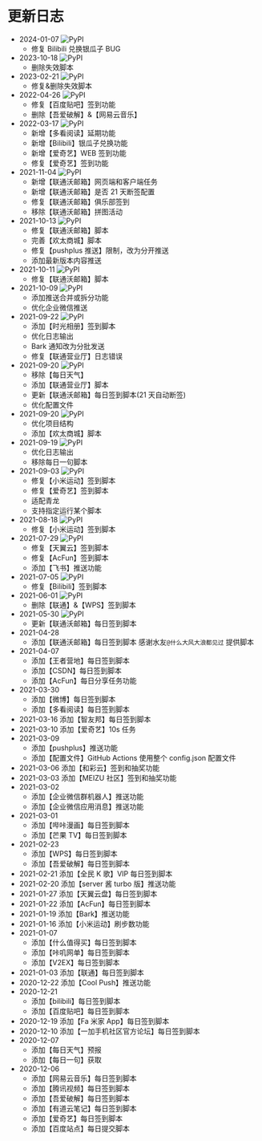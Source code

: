 # 更新日志

- 2024-01-07 ![PyPI](https://img.shields.io/badge/Pypi-v24.1.7-brightgreen)
  - 修复 Bilibili 兑换银瓜子 BUG
- 2023-10-18 ![PyPI](https://img.shields.io/badge/Pypi-v23.10.18-brightgreen)
  - 删除失效脚本
- 2023-02-21 ![PyPI](https://img.shields.io/badge/Pypi-v0.4.0-brightgreen)
  - 修复&删除失效脚本
- 2022-04-26 ![PyPI](https://img.shields.io/badge/Pypi-v0.3.8-brightgreen)
  - 修复【百度贴吧】签到功能
  - 删除【吾爱破解】&【网易云音乐】
- 2022-03-17 ![PyPI](https://img.shields.io/badge/Pypi-v0.3.7-brightgreen)
  - 新增【多看阅读】延期功能
  - 新增【Bilibili】银瓜子兑换功能
  - 新增【爱奇艺】WEB 签到功能
  - 修复【爱奇艺】签到功能
- 2021-11-04 ![PyPI](https://img.shields.io/badge/Pypi-v0.3.4-brightgreen)
  - 新增【联通沃邮箱】网页端和客户端任务
  - 新增【联通沃邮箱】是否 21 天断签配置
  - 修复【联通沃邮箱】俱乐部签到
  - 移除【联通沃邮箱】拼图活动
- 2021-10-13 ![PyPI](https://img.shields.io/badge/Pypi-v0.3.1-brightgreen)
  - 修复【联通沃邮箱】脚本
  - 完善【欢太商城】脚本
  - 修复【pushplus 推送】限制，改为分开推送
  - 添加最新版本内容推送
- 2021-10-11 ![PyPI](https://img.shields.io/badge/Pypi-v0.2.6-brightgreen)
  - 修复【联通沃邮箱】脚本
- 2021-10-09 ![PyPI](https://img.shields.io/badge/Pypi-v0.2.5-brightgreen)
  - 添加推送合并或拆分功能
  - 优化企业微信推送
- 2021-09-22 ![PyPI](https://img.shields.io/badge/Pypi-v0.2.2-brightgreen)
  - 添加【时光相册】签到脚本
  - 优化日志输出
  - Bark 通知改为分批发送
  - 修复【联通营业厅】日志错误
- 2021-09-20 ![PyPI](https://img.shields.io/badge/Pypi-v0.2.1-brightgreen)
  - 移除【每日天气】
  - 添加【联通营业厅】脚本
  - 更新【联通沃邮箱】每日签到脚本(21 天自动断签)
  - 优化配置文件
- 2021-09-20 ![PyPI](https://img.shields.io/badge/Pypi-v0.1.9-brightgreen)
  - 优化项目结构
  - 添加【欢太商城】脚本
- 2021-09-19 ![PyPI](https://img.shields.io/badge/Pypi-v0.1.8-brightgreen)
  - 优化日志输出
  - 移除每日一句脚本
- 2021-09-03 ![PyPI](https://img.shields.io/badge/Pypi-v0.1.7-brightgreen)
  - 修复【小米运动】签到脚本
  - 修复【爱奇艺】签到脚本
  - 适配青龙
  - 支持指定运行某个脚本
- 2021-08-18 ![PyPI](https://img.shields.io/badge/Pypi-v0.1.4-brightgreen)
  - 修复【小米运动】签到脚本
- 2021-07-29 ![PyPI](https://img.shields.io/badge/Pypi-v0.1.3-brightgreen)
  - 修复【天翼云】签到脚本
  - 修复【AcFun】签到脚本
  - 添加【飞书】推送功能
- 2021-07-05 ![PyPI](https://img.shields.io/badge/Pypi-v0.1.1-brightgreen)
  - 修复【Bilibili】签到脚本
- 2021-06-01 ![PyPI](https://img.shields.io/badge/Pypi-v0.1.0-brightgreen)
  - 删除【联通】&【WPS】签到脚本
- 2021-05-30 ![PyPI](https://img.shields.io/badge/Pypi-v0.0.8-brightgreen)
  - 更新【联通沃邮箱】每日签到脚本
- 2021-04-28
  - 添加【联通沃邮箱】每日签到脚本 感谢水友`@什么大风大浪都见过` 提供脚本
- 2021-04-07
  - 添加【王者营地】每日签到脚本
  - 添加【CSDN】每日签到脚本
  - 添加【AcFun】每日分享任务功能
- 2021-03-30
  - 添加【微博】每日签到脚本
  - 添加【多看阅读】每日签到脚本
- 2021-03-16 添加【智友邦】每日签到脚本
- 2021-03-10 添加【爱奇艺】10s 任务
- 2021-03-09
  - 添加【pushplus】推送功能
  - 添加【配置文件】GitHub Actions 使用整个 config.json 配置文件
- 2021-03-06 添加【和彩云】签到和抽奖功能
- 2021-03-03 添加【MEIZU 社区】签到和抽奖功能
- 2021-03-02
  - 添加【企业微信群机器人】推送功能
  - 添加【企业微信应用消息】推送功能
- 2021-03-01
  - 添加【哔咔漫画】每日签到脚本
  - 添加【芒果 TV】每日签到脚本
- 2021-02-23
  - 添加【WPS】每日签到脚本
  - 添加【吾爱破解】每日签到脚本
- 2021-02-21 添加【全民 K 歌】VIP 每日签到脚本
- 2021-02-20 添加【server 酱 turbo 版】推送功能
- 2021-01-27 添加【天翼云盘】每日签到脚本
- 2021-01-22 添加【AcFun】每日签到脚本
- 2021-01-19 添加【Bark】推送功能
- 2021-01-16 添加【小米运动】刷步数功能
- 2021-01-07
  - 添加【什么值得买】每日签到脚本
  - 添加【咔叽网单】每日签到脚本
  - 添加【V2EX】每日签到脚本
- 2021-01-03 添加【联通】每日签到脚本
- 2020-12-22 添加【Cool Push】推送功能
- 2020-12-21
  - 添加【bilibili】每日签到脚本
  - 添加【百度贴吧】每日签到脚本
- 2020-12-19 添加【Fa 米家 App】每日签到脚本
- 2020-12-10 添加【一加手机社区官方论坛】每日签到脚本
- 2020-12-07
  - 添加【每日天气】预报
  - 添加【每日一句】获取
- 2020-12-06
  - 添加【网易云音乐】每日签到脚本
  - 添加【腾讯视频】每日签到脚本
  - 添加【吾爱破解】每日签到脚本
  - 添加【有道云笔记】每日签到脚本
  - 添加【爱奇艺】每日签到脚本
  - 添加【百度站点】每日提交脚本
